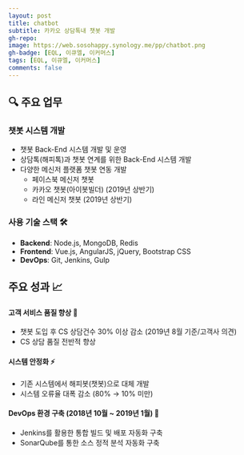 ```yaml
---
layout: post
title: chatbot
subtitle: 카카오 상담톡내 챗봇 개발
gh-repo:
image: https://web.sosohappy.synology.me/pp/chatbot.png
gh-badge: [EQL, 이큐엘, 이커머스]
tags: [EQL, 이큐엘, 이커머스]
comments: false
---
```


## 🔍 주요 업무

### 챗봇 시스템 개발

- 챗봇 Back-End 시스템 개발 및 운영
- 상담톡(해피톡)과 챗봇 연계를 위한 Back-End 시스템 개발
- 다양한 메신저 플랫폼 챗봇 연동 개발
  - 페이스북 메신저 챗봇
  - 카카오 챗봇(아이봇빌더) (2019년 상반기)
  - 라인 메신저 챗봇 (2019년 상반기)

### 사용 기술 스택 🛠

- **Backend**: Node.js, MongoDB, Redis
- **Frontend**: Vue.js, AngularJS, jQuery, Bootstrap CSS
- **DevOps**: Git, Jenkins, Gulp

## 주요 성과 📈

#### 고객 서비스 품질 향상 🎯

- 챗봇 도입 후 CS 상담건수 30% 이상 감소 (2019년 8월 기준/고객사 의견)
- CS 상담 품질 전반적 향상

#### 시스템 안정화 ⚡

- 기존 시스템에서 해피봇(챗봇)으로 대체 개발
- 시스템 오류율 대폭 감소 (80% → 10% 미만)

#### DevOps 환경 구축 (2018년 10월 ~ 2019년 1월) 🔄

- Jenkins를 활용한 통합 빌드 및 배포 자동화 구축
- SonarQube를 통한 소스 정적 분석 자동화 구축
